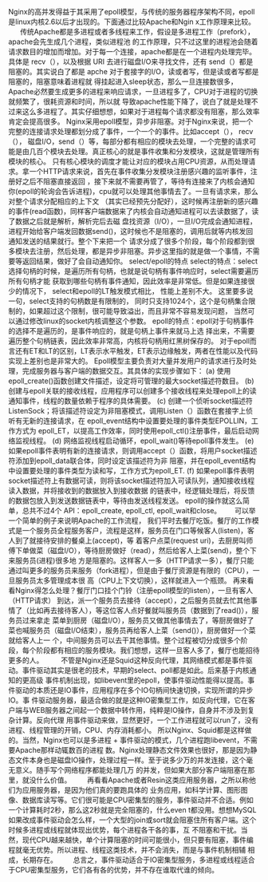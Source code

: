 Nginx的高并发得益于其采用了epoll模型，与传统的服务器程序架构不同，epoll是linux内核2.6以后才出现的。下面通过比较Apache和Ngin
x工作原理来比较。         传统Apache都是多进程或者多线程来工作，假设是多进程工作（prefork），apache会先生成几个进程，类似进程池
的工作原理，只不过这里的进程池会随着请求数目的增加而增加。对于每一个连接，apache都是在一个进程内处理完毕。具体是 recv（），以及根据 URI
去进行磁盘I/O来寻找文件，还有 send（）都是阻塞的。其实说白了都是 apche 对于套接字的I/O，读或者写，但是读或者写都是阻塞的，阻塞意味着进程就
得挂起进入sleep状态，那么一旦连接数很多，Apache必然要生成更多的进程来响应请求，一旦进程多了，CPU对于进程的切换就频繁了，很耗资源和时间，所以就
导致apache性能下降了，说白了就是处理不过来这么多进程了。其实仔细想想，如果对于进程每个请求都没有阻塞，那么效率肯定会提高很多。
Nginx采用epoll模型，异步非阻塞。对于Nginx来说，把一个完整的连接请求处理都划分成了事件，一个一个的事件。比如accept（）， recv（），
磁盘I/O，send（）等，每部分都有相应的模块去处理，一个完整的请求可能是由几百个模块去处理。真正核心的就是事件收集和分发模块，这就是管理所有模块的核心。
只有核心模块的调度才能让对应的模块占用CPU资源，从而处理请求。拿一个HTTP请求来说，首先在事件收集分发模块注册感兴趣的监听事件，注册好之后不阻塞直接返回
，接下来就不需要再管了，等待有连接来了内核会通知你(epoll的轮询会告诉进程)，cpu就可以处理其他事情去了。一旦有请求来，那么对整个请求分配相应的上下文
（其实已经预先分配好），这时候再注册新的感兴趣的事件(read函数)，同样客户端数据来了内核会自动通知进程可以去读数据了，读了数据之后就是解析，解析完后去磁
盘找资源（I/O），一旦I/O完成会通知进程，进程开始给客户端发回数据send()，这时候也不是阻塞的，调用后就等内核发回通知发送的结果就行。整个下来把一个
请求分成了很多个阶段，每个阶段都到很多模块去注册，然后处理，都是异步非阻塞。异步这里指的就是做一个事情，不需要等返回结果，做好了会自动通知你。
select/epoll的特点 select的特点：select 选择句柄的时候，是遍历所有句柄，也就是说句柄有事件响应时，select需要遍历所有句柄才能
获取到哪些句柄有事件通知，因此效率是非常低。但是如果连接很少的情况下， select和epoll的LT触发模式相比， 性能上差别不大。
这里要多说一句，select支持的句柄数是有限制的， 同时只支持1024个，这个是句柄集合限制的，如果超过这个限制，很可能导致溢出，而且非常不容易发现问题，
当然可以通过修改linux的socket内核调整这个参数。 epoll的特点：epoll对于句柄事件的选择不是遍历的，是事件响应的，就是句柄上事件来就马上选
择出来，不需要遍历整个句柄链表，因此效率非常高，内核将句柄用红黑树保存的。
对于epoll而言还有ET和LT的区别，LT表示水平触发，ET表示边缘触发，两者在性能以及代码实现上差别也是非常大的。
Epoll模型主要负责对大量并发用户的请求进行及时处理，完成服务器与客户端的数据交互。其具体的实现步骤如下： (a)
使用epoll_create()函数创建文件描述，设定将可管理的最大socket描述符数目。 (b)
创建与epoll关联的接收线程，应用程序可以创建多个接收线程来处理epoll上的读通知事件，线程的数量依赖于程序的具体需要。 (c)
创建一个侦听socket描述符ListenSock；将该描述符设定为非阻塞模式，调用Listen（）函数在套接字上侦听有无新的连接请求，在
epoll_event结构中设置要处理的事件类型EPOLLIN，工作方式为
epoll_ET，以提高工作效率，同时使用epoll_ctl()注册事件，最后启动网络监视线程。 (d)
网络监视线程启动循环，epoll_wait()等待epoll事件发生。 (e)
如果epoll事件表明有新的连接请求，则调用accept（）函数，将用户socket描述符添加到epoll_data联合体，同时设定该描述符为非
阻塞，并在epoll_event结构中设置要处理的事件类型为读和写，工作方式为epoll_ET. (f)
如果epoll事件表明socket描述符上有数据可读，则将该socket描述符加入可读队列，通知接收线程读入数据，并将接收到的数据放入到接收数据
的链表中，经逻辑处理后，将反馈的数据包放入到发送数据链表中，等待由发送线程发送。 epoll的操作就这么简单，总共不过4个
API：epoll_create, epoll_ctl, epoll_wait和close。       可以举一个简单的例子来说明Apache的工作流程，
我们平时去餐厅吃饭。餐厅的工作模式是一个服务员全程服务客户，流程是这样，服务员在门口等候客人(listen)，客人到了就接待安排的餐桌上(accept)，等
着客户点菜(request uri)，去厨房叫师傅下单做菜（磁盘I/O），等待厨房做好（read），然后给客人上菜(send)，整个下来服务员(进程)很多地
方是阻塞的。这样客人一多（HTTP请求一多），餐厅只能通过叫更多的服务员来服务（fork进程），但是由于餐厅资源是有限的（CPU），一旦服务员太多管理成本很
高（CPU上下文切换），这样就进入一个瓶颈。 再来看看Nginx得怎么处理？餐厅门口挂个门铃（注册epoll模型的listen），一旦有客人（HTTP请求）
到达，派一个服务员去接待（accept），之后服务员就去忙其他事情了（比如再去接待客人），等这位客人点好餐就叫服务员（数据到了read()），服务员过来拿走
菜单到厨房（磁盘I/O），服务员又做其他事情去了，等厨房做好了菜也喊服务员（磁盘I/O结束），服务员再给客人上菜（send()），厨房做好一个菜就给客人上一
个，中间服务员可以去干其他事情。整个过程被切分成很多个阶段，每个阶段都有相应的服务模块。我们想想，这样一旦客人多了，餐厅也能招待更多的人。         
不管是Nginx还是Squid这种反向代理，其网络模式都是事件驱动。事件驱动其实是很老的技术，早期的select、poll都是如此。后来基于内核通知的更高级
事件机制出现，如libevent里的epoll，使事件驱动性能得以提高。事件驱动的本质还是IO事件，应用程序在多个IO句柄间快速切换，实现所谓的异步IO。事
件驱动服务器，最适合做的就是这种IO密集型工作，如反向代理，它在客户端与WEB服务器之间起一个数据中转作用，纯粹是IO操作，自身并不涉及到复杂计算。反向代理
用事件驱动来做，显然更好，一个工作进程就可以run了，没有进程、线程管理的开销，CPU、内存消耗都小。
所以Nginx、Squid都是这样做的。当然，Nginx也可以是多进程 + 事件驱动的模式，几个进程跑libevent，不需要Apache那样动辄数百的进程
数。Nginx处理静态文件效果也很好，那是因为静态文件本身也是磁盘IO操作，处理过程一样。至于说多少万的并发连接，这个毫无意义。随手写个网络程序都能处理几万
的并发，但如果大部分客户端阻塞在那里，就没什么价值。 　　再看看Apache或者Resin这类应用服务器，之所以称他们为应用服务器，是因为他们真的要跑具体的
业务应用，如科学计算、图形图像、数据库读写等。它们很可能是CPU密集型的服务，事件驱动并不合适。例如一个计算耗时2秒，那么这2秒就是完全阻塞的，什么even
t都没用。想想MySQL如果改成事件驱动会怎么样，一个大型的join或sort就会阻塞住所有客户端。这个时候多进程或线程就体现出优势，每个进程各干各的事，互
不阻塞和干扰。当然，现代CPU越来越快，单个计算阻塞的时间可能很小，但只要有阻塞，事件编程就毫无优势。所以进程、线程这类技术，并不会消失，而是与事件机制相辅
相成，长期存在。 　　总言之，事件驱动适合于IO密集型服务，多进程或线程适合于CPU密集型服务，它们各有各的优势，并不存在谁取代谁的倾向。

